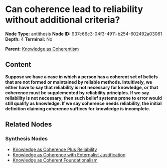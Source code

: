 # Can coherence lead to reliability without additional criteria?

**Node Type:** antithesis
**Node ID:** 937c66c3-04f3-4911-b254-602492a03061
**Depth:** 4
**Terminal:** No

**Parent:** [Knowledge as Coherentism](knowledge-as-coherentism-synthesis-85766c18-a792-401a-afc4-7bb19b4ddeb2.md)

## Content

**Suppose we have a case in which a person has a coherent set of beliefs that are not formed or maintained by reliable methods. Intuitively, we either have to say that reliability is not necessary for knowledge, or that coherence must be supplemented by reliability principles. If we say reliability is not necessary, then such belief systems prone to error would still qualify as knowledge. If we say coherence needs reliability, the initial definition claiming coherence suffices for knowledge is incomplete.**

## Related Nodes

### Synthesis Nodes

- [Knowledge as Coherence Plus Reliability](knowledge-as-coherence-plus-reliability-synthesis-e5953718-2fdd-4e42-9f94-dc9c4e1b7cd7.md)
- [Knowledge as Coherence with Externalist Justification](knowledge-as-coherence-with-externalist-justification-synthesis-ce4a8291-e93a-4f5a-bf02-76a536d0908f.md)
- [Knowledge as Coherent Foundationalism](knowledge-as-coherent-foundationalism-synthesis-3d2adffc-947c-465d-88e9-15637b6b3437.md)

